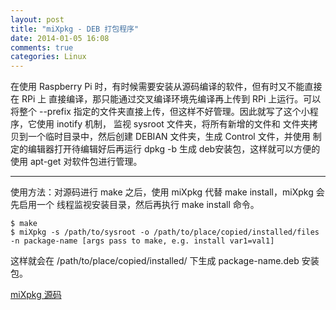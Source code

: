```yaml
---
layout: post
title: "miXpkg - DEB 打包程序"
date: 2014-01-05 16:08
comments: true
categories: Linux
---
```


在使用 Raspberry Pi 时，有时候需要安装从源码编译的软件，但有时又不能直接在 RPi 上
直接编译，那只能通过交叉编译环境先编译再上传到 RPi 上运行。可以将整个 --prefix
指定的文件夹直接上传，但这样不好管理。因此就写了这个小程序，它使用 inotify 机制，
监视 sysroot 文件夹，将所有新增的文件和
文件夹拷贝到一个临时目录中，然后创建 DEBIAN 文件夹，生成 Control 文件，并使用
制定的编辑器打开待编辑好后再运行 dpkg -b 生成 deb安装包，这样就可以方便的使用
apt-get 对软件包进行管理。

------------

使用方法：对源码进行 make 之后，使用 miXpkg 代替 make install，miXpkg 会先启用一个
线程监视安装目录，然后再执行 make install 命令。

```shell
$ make
$ miXpkg -s /path/to/sysroot -o /path/to/place/copied/installed/files -n package-name [args pass to make, e.g. install var1=val1]
```
这样就会在 /path/to/place/copied/installed/ 下生成 package-name.deb 安装包。

[miXpkg 源码](https://github.com/xinsuiyuer/miXpkg)

